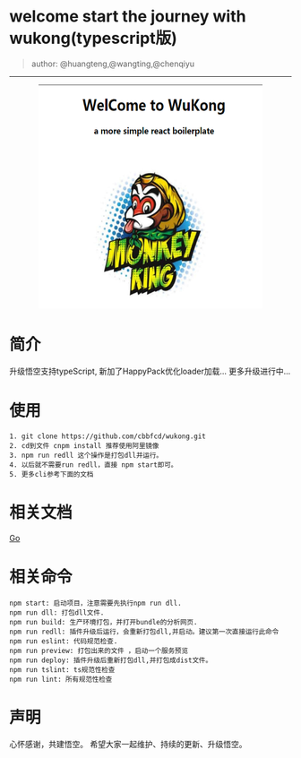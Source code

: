 # welcome start the journey with wukong(typescript版)
> author: @huangteng,@wangting,@chenqiyu
***

<div align=center>
    <img src="./wukong.png" width="400" height="400" alt="wukong-index"/>
</div>

# 简介

升级悟空支持typeScript, 新加了HappyPack优化loader加载...
更多升级进行中...
<br/>


# 使用
```
1. git clone https://github.com/cbbfcd/wukong.git
2. cd到文件 cnpm install 推荐使用阿里镜像
3. npm run redll 这个操作是打包dll并运行。
4. 以后就不需要run redll，直接 npm start即可。
5. 更多cli参考下面的文档
```


# 相关文档
<a href="https://github.com/cbbfcd/wukong/blob/master/docs/doc.mdown">Go</a>

# 相关命令
```
npm start: 启动项目，注意需要先执行npm run dll.
npm run dll: 打包dll文件.
npm run build: 生产环境打包，并打开bundle的分析网页.
npm run redll: 插件升级后运行，会重新打包dll,并启动。建议第一次直接运行此命令
npm run eslint: 代码规范检查.
npm run preview: 打包出来的文件 ，启动一个服务预览
npm run deploy: 插件升级后重新打包dll,并打包成dist文件。
npm run tslint: ts规范性检查
npm run lint: 所有规范性检查
```

# 声明
心怀感谢，共建悟空。
希望大家一起维护、持续的更新、升级悟空。




